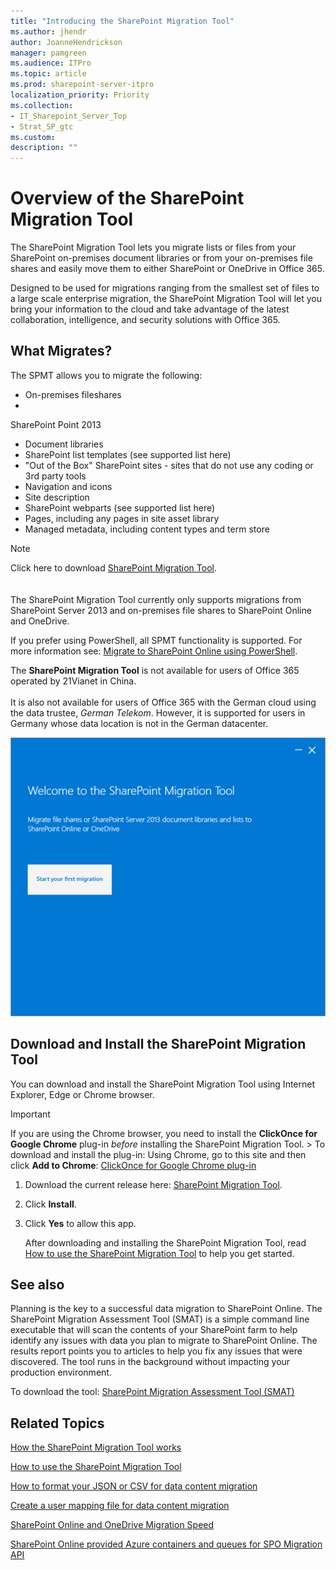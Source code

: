```yaml
---
title: "Introducing the SharePoint Migration Tool"
ms.author: jhendr
author: JoanneHendrickson
manager: pamgreen
ms.audience: ITPro
ms.topic: article
ms.prod: sharepoint-server-itpro
localization_priority: Priority
ms.collection: 
- IT_Sharepoint_Server_Top
- Strat_SP_gtc
ms.custom: 
description: ""
---
```


# Overview of the SharePoint Migration Tool

The SharePoint Migration Tool lets you migrate lists or files from your SharePoint on-premises document libraries or from your on-premises file shares and easily move them to either SharePoint or OneDrive in Office 365. 
  
Designed to be used for migrations ranging from the smallest set of files to a large scale enterprise migration, the SharePoint Migration Tool will let you bring your information to the cloud and take advantage of the latest collaboration, intelligence, and security solutions with Office 365.

## What Migrates?
The SPMT allows you to migrate the following:
- On-premises fileshares
- 
SharePoint Point 2013
-  Document libraries
-  SharePoint list templates (see supported list here)
-  "Out of the Box" SharePoint sites - sites that do not use any coding or 3rd party tools
- Navigation and icons
- Site description
- SharePoint webparts (see supported list here)
-  Pages, including any pages in site asset library
- Managed metadata, including content types and term store



>[!NOTE]
>Click here to download [SharePoint Migration Tool](http://spmtreleasescus.blob.core.windows.net/install/default.htm).  
<br><br>
>The SharePoint Migration Tool currently only supports migrations from SharePoint Server 2013 and on-premises file shares to SharePoint Online and OneDrive.
>
>If you prefer using PowerShell, all SPMT functionality is supported. For more information see: [Migrate to SharePoint Online using PowerShell](overview-spmt-ps-cmdlets.md).
>
>The **SharePoint Migration Tool** is not available for users of Office 365 operated by 21Vianet in China.  </br></br>It is also not available for users of Office 365 with the German cloud using the data trustee, *German Telekom*. However, it is supported for users in Germany whose data location is not in the German datacenter.
 

  
![SharePoint Migration Tool](media/SPMT-welcome-screen-520.png)
  
## Download and Install the SharePoint Migration Tool

You can download and install the SharePoint Migration Tool using Internet Explorer, Edge or Chrome browser.
  
> [!IMPORTANT]
> If you are using the Chrome browser, you need to install the **ClickOnce for Google Chrome** plug-in  *before*  installing the SharePoint Migration Tool. > To download and install the plug-in: Using Chrome, go to this site and then click **Add to Chrome**: [ClickOnce for Google Chrome plug-in](https://chrome.google.com/webstore/detail/clickonce-for-google-chro/kekahkplibinaibelipdcikofmedafmb?utm_source=chrome-app-launcher-info-dialog)
  
1. Download the current release here: [SharePoint Migration Tool](http://spmtreleasescus.blob.core.windows.net/install/default.htm).
    
2. Click **Install**.
    
3. Click **Yes** to allow this app. 
    
    After downloading and installing the SharePoint Migration Tool, read [How to use the SharePoint Migration Tool](how-to-use-the-sharepoint-migration-tool.md) to help you get started. 
    
## See also

Planning is the key to a successful data migration to SharePoint Online. The SharePoint Migration Assessment Tool (SMAT) is a simple command line executable that will scan the contents of your SharePoint farm to help identify any issues with data you plan to migrate to SharePoint Online. The results report points you to articles to help you fix any issues that were discovered. The tool runs in the background without impacting your production environment.
  
To download the tool: [SharePoint Migration Assessment Tool (SMAT)](https://www.microsoft.com/en-us/download/details.aspx?id=53598&amp;751be11f-ede8-5a0c-058c-2ee190a24fa6=True)
  
## Related Topics

[How the SharePoint Migration Tool works](how-the-sharepoint-migration-tool-works.md)
  
[How to use the SharePoint Migration Tool](how-to-use-the-sharepoint-migration-tool.md)
  
[How to format your JSON or CSV for data content migration](how-to-format-your-csv-file-for-data-content-migration.md)
  
[Create a user mapping file for data content migration](create-a-user-mapping-file-for-data-content-migration.md)
  
[SharePoint Online and OneDrive Migration Speed](sharepoint-online-and-onedrive-migration-speed.md)
  
[SharePoint Online provided Azure containers and queues for SPO Migration API](sharepoint-online-provided-azure-containers-and-queues-for-spo-migration-api.md)
  

